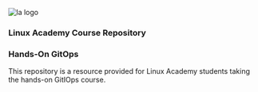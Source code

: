 ![la logo](https://user-images.githubusercontent.com/42839573/67322755-818e9400-f4df-11e9-97c1-388bf357353d.png)

### Linux Academy Course Repository
### Hands-On GitOps
This repository is a resource provided for Linux Academy students taking the hands-on GitIOps course.
